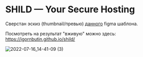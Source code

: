 # SHILD — Your Secure Hosting

Сверстан эскиз (thumbnail/превью) [данного](https://www.figma.com/community/file/1124619032348675475) figma шаблона.

Посмотреть на результат "вживую" можно здесь: https://igornbutin.github.io/shild/

![2022-07-16_14-41-09 (3)](https://user-images.githubusercontent.com/89230342/179353652-a5c94af0-b22a-47ee-b039-699a58c858c0.png)
